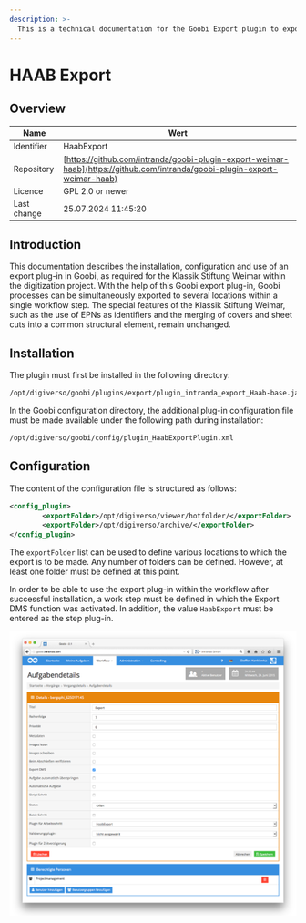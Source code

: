 ```yaml
---
description: >-
  This is a technical documentation for the Goobi Export plugin to export to different directories for the Klassik Stiftung Weimar.
---
```


# HAAB Export

## Overview

Name                     | Wert
-------------------------|-----------
Identifier               | HaabExport
Repository               | [https://github.com/intranda/goobi-plugin-export-weimar-haab](https://github.com/intranda/goobi-plugin-export-weimar-haab)
Licence              | GPL 2.0 or newer 
Last change    | 25.07.2024 11:45:20


## Introduction
This documentation describes the installation, configuration and use of an export plug-in in Goobi, as required for the Klassik Stiftung Weimar within the digitization project. With the help of this Goobi export plug-in, Goobi processes can be simultaneously exported to several locations within a single workflow step. The special features of the Klassik Stiftung Weimar, such as the use of EPNs as identifiers and the merging of covers and sheet cuts into a common structural element, remain unchanged.


## Installation
The plugin must first be installed in the following directory:

```bash
/opt/digiverso/goobi/plugins/export/plugin_intranda_export_Haab-base.jar
```

In the Goobi configuration directory, the additional plug-in configuration file must be made available under the following path during installation:

```bash
/opt/digiverso/goobi/config/plugin_HaabExportPlugin.xml
```

## Configuration
The content of the configuration file is structured as follows:

```xml
<config_plugin>
        <exportFolder>/opt/digiverso/viewer/hotfolder/</exportFolder>
        <exportFolder>/opt/digiverso/archive/</exportFolder>
</config_plugin>
```

The `exportFolder` list can be used to define various locations to which the export is to be made. Any number of folders can be defined. However, at least one folder must be defined at this point.

In order to be able to use the export plug-in within the workflow after successful installation, a work step must be defined in which the Export DMS function was activated. In addition, the value `HaabExport` must be entered as the step plug-in.

![](images/goobi-plugin-export-weimar-haab_screen1.png)